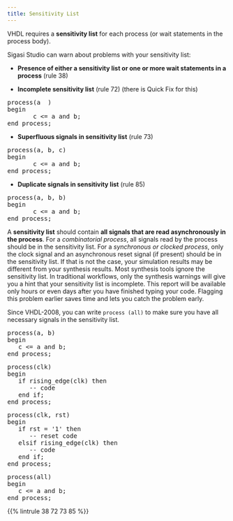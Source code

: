 ```yaml
---
title: Sensitivity List
---
```


VHDL requires a **sensitivity list** for each process (or wait statements in the process body).

Sigasi Studio can warn about problems with your sensitivity list:

* **Presence of either a sensitivity list or one or more wait statements in a process** (rule 38)

* **Incomplete sensitivity list** (rule 72) (there is Quick Fix for this)
<pre>process(a<span class="error">  </span>)
begin
       c <= a and b;
end process;</pre>

* **Superfluous signals in sensitivity list** (rule 73)
<pre>process(a, b<span class="error">, c</span>)
begin
       c <= a and b;
end process;</pre>

* **Duplicate signals in sensitivity list** (rule 85)
<pre>process(a, b<span class="error">, b</span>)
begin
       c <= a and b;
end process;</pre>

A **sensitivity list** should contain **all signals that are read
asynchronously in the process**. For a _combinatorial process_, all
signals read by the process should be in the sensitivity list. For a
_synchronous or clocked process_, only the clock signal and an
asynchronous reset signal (if present) should be in the sensitivity
list.  If that is not the case, your simulation results may be
different from your synthesis results. <!--TODO needs rephrasing-->
Most synthesis tools ignore the sensitivity list. In traditional
workflows, only the synthesis warnings will give you a hint that your
sensitivity list is incomplete. This report will be available only
hours or even days after you have finished typing your code. Flagging
this problem earlier saves time and lets you catch the problem early.

Since VHDL-2008, you can write `process (all)` to make sure you have
all necessary signals in the sensitivity list.

<pre>process(<span class="goodcode">a, b</span>)
begin
   c <= a and b;
end process;</pre>

<pre>process(<span class="goodcode">clk</span>)
begin
   if rising_edge(clk) then
      -- code
   end if;
end process;</pre>

<pre>process(<span class="goodcode">clk, rst</span>)
begin
   if rst = '1' then
      -- reset code
   elsif rising_edge(clk) then
      -- code
   end if;
end process;</pre>

<pre>process(<span class="goodcode">all</span>)
begin
   c <= a and b;
end process;</pre>

{{% lintrule 38 72 73 85 %}}
